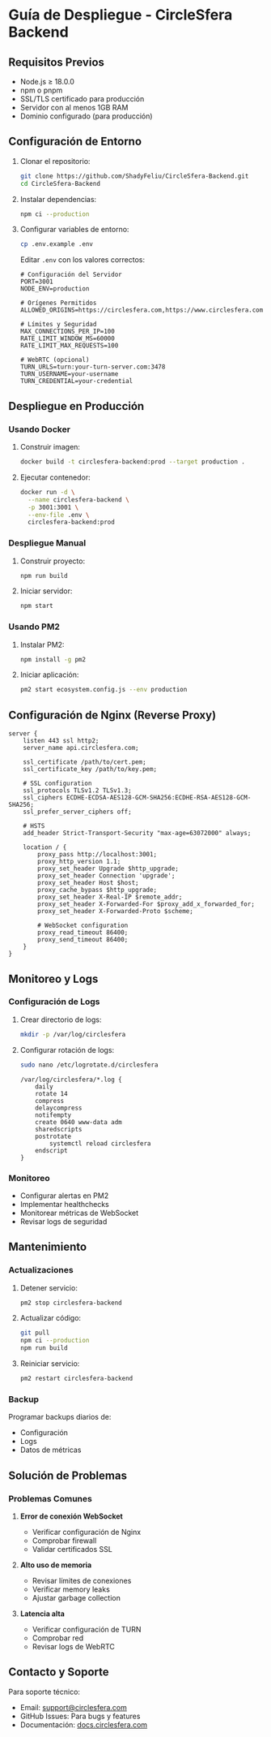 # Guía de Despliegue - CircleSfera Backend

## Requisitos Previos

- Node.js ≥ 18.0.0
- npm o pnpm
- SSL/TLS certificado para producción
- Servidor con al menos 1GB RAM
- Dominio configurado (para producción)

## Configuración de Entorno

1. Clonar el repositorio:
   ```bash
   git clone https://github.com/ShadyFeliu/CircleSfera-Backend.git
   cd CircleSfera-Backend
   ```

2. Instalar dependencias:
   ```bash
   npm ci --production
   ```

3. Configurar variables de entorno:
   ```bash
   cp .env.example .env
   ```

   Editar `.env` con los valores correctos:
   ```env
   # Configuración del Servidor
   PORT=3001
   NODE_ENV=production
   
   # Orígenes Permitidos
   ALLOWED_ORIGINS=https://circlesfera.com,https://www.circlesfera.com
   
   # Límites y Seguridad
   MAX_CONNECTIONS_PER_IP=100
   RATE_LIMIT_WINDOW_MS=60000
   RATE_LIMIT_MAX_REQUESTS=100
   
   # WebRTC (opcional)
   TURN_URLS=turn:your-turn-server.com:3478
   TURN_USERNAME=your-username
   TURN_CREDENTIAL=your-credential
   ```

## Despliegue en Producción

### Usando Docker

1. Construir imagen:
   ```bash
   docker build -t circlesfera-backend:prod --target production .
   ```

2. Ejecutar contenedor:
   ```bash
   docker run -d \
     --name circlesfera-backend \
     -p 3001:3001 \
     --env-file .env \
     circlesfera-backend:prod
   ```

### Despliegue Manual

1. Construir proyecto:
   ```bash
   npm run build
   ```

2. Iniciar servidor:
   ```bash
   npm start
   ```

### Usando PM2

1. Instalar PM2:
   ```bash
   npm install -g pm2
   ```

2. Iniciar aplicación:
   ```bash
   pm2 start ecosystem.config.js --env production
   ```

## Configuración de Nginx (Reverse Proxy)

```nginx
server {
    listen 443 ssl http2;
    server_name api.circlesfera.com;

    ssl_certificate /path/to/cert.pem;
    ssl_certificate_key /path/to/key.pem;

    # SSL configuration
    ssl_protocols TLSv1.2 TLSv1.3;
    ssl_ciphers ECDHE-ECDSA-AES128-GCM-SHA256:ECDHE-RSA-AES128-GCM-SHA256;
    ssl_prefer_server_ciphers off;

    # HSTS
    add_header Strict-Transport-Security "max-age=63072000" always;

    location / {
        proxy_pass http://localhost:3001;
        proxy_http_version 1.1;
        proxy_set_header Upgrade $http_upgrade;
        proxy_set_header Connection 'upgrade';
        proxy_set_header Host $host;
        proxy_cache_bypass $http_upgrade;
        proxy_set_header X-Real-IP $remote_addr;
        proxy_set_header X-Forwarded-For $proxy_add_x_forwarded_for;
        proxy_set_header X-Forwarded-Proto $scheme;

        # WebSocket configuration
        proxy_read_timeout 86400;
        proxy_send_timeout 86400;
    }
}
```

## Monitoreo y Logs

### Configuración de Logs

1. Crear directorio de logs:
   ```bash
   mkdir -p /var/log/circlesfera
   ```

2. Configurar rotación de logs:
   ```bash
   sudo nano /etc/logrotate.d/circlesfera
   ```
   
   ```
   /var/log/circlesfera/*.log {
       daily
       rotate 14
       compress
       delaycompress
       notifempty
       create 0640 www-data adm
       sharedscripts
       postrotate
           systemctl reload circlesfera
       endscript
   }
   ```

### Monitoreo

- Configurar alertas en PM2
- Implementar healthchecks
- Monitorear métricas de WebSocket
- Revisar logs de seguridad

## Mantenimiento

### Actualizaciones

1. Detener servicio:
   ```bash
   pm2 stop circlesfera-backend
   ```

2. Actualizar código:
   ```bash
   git pull
   npm ci --production
   npm run build
   ```

3. Reiniciar servicio:
   ```bash
   pm2 restart circlesfera-backend
   ```

### Backup

Programar backups diarios de:
- Configuración
- Logs
- Datos de métricas

## Solución de Problemas

### Problemas Comunes

1. **Error de conexión WebSocket**
   - Verificar configuración de Nginx
   - Comprobar firewall
   - Validar certificados SSL

2. **Alto uso de memoria**
   - Revisar límites de conexiones
   - Verificar memory leaks
   - Ajustar garbage collection

3. **Latencia alta**
   - Verificar configuración de TURN
   - Comprobar red
   - Revisar logs de WebRTC

## Contacto y Soporte

Para soporte técnico:
- Email: support@circlesfera.com
- GitHub Issues: Para bugs y features
- Documentación: [docs.circlesfera.com](https://docs.circlesfera.com)
